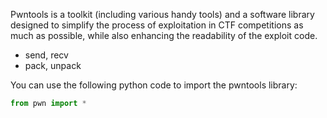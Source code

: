 Pwntools is a toolkit (including various handy tools) and a software library designed to simplify the process of exploitation in CTF competitions as much as possible, while also enhancing the readability of the exploit code.

- send, recv
- pack, unpack

You can use the following python code to import the pwntools library:

```python
from pwn import *
```
